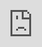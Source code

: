 ```yaml
---
title: Course Review
separator: <next>
verticalSeparator: <subdown>
theme: solarized
progress: true
revealOptions:
    transition: 'fade'
---
```


## Intro to Python 
### Course Review
#### Nasir Hemed

<next>

## Review Session

- So we're almost done with the course!
- We will be reviewing the concepts we learned earlier
- Next steps and advancing further
<next>

## What is Computer Programming

- Series of instructions
    - Like a Recipe or Manual
    - Using a language that is clear and concise

Computers are kinda dumb. But at least they are obedient

<subdown>

<section>
<iframe src="https://vanillawebprojects.com/projects/hangman/" style="position:fixed; top:0; left:0; bottom:0; right:0; width:100%; height:100%; border:none; margin:0; padding:0; overflow:hidden; z-index:999999;">
    Your browser doesn't support iframes
</iframe>
</section>

<subdown>

<section>
<iframe src="https://froggi.es/mario/" style="position:fixed; top:0; left:0; bottom:0; right:0; width:100%; height:100%; border:none; margin:0; padding:0; overflow:hidden; z-index:999999;" >

<next>

## Data Types

- There are different types of data
    - `float`, `int`, `bool`, `str`
    - Each serve their different purpose

<subdown>

### Data Types Examples

```python
>>> "This is a string"
"This is a string"
>>> 0.0123 + 0.123
0.0253
>>> 4 + 5
9
>>> True and False
False
```

<next>

## Variables

```python
x = 2 
x += 5
x = 3

# Final value of x is ?
```

<next>

## Functions

- Function is a sequence of expressions in a block.
- It takes in input and returns/does something for you

<subdown>

### Default Functions

- `print` function lets your print to the console
- `input` lets us ask a user something
- `int()`, `str()`, `float()` lets us convert from one type to another

<subdown>

### User Defined Functions

- We can define our own functions

```python
# Syntax for a function
def function_name(args): # <- Header for the function
  """
  Here, we are explaining what the function does 
  so that other people can know what it does and how 
  to use it
  """
  ... # expression to write
  ... # expression
  ... # expression
```

<subdown>

### Return vs Print
- `return` is very different from `print`.
- `print` just displays something on the screen
- `return` will actually give back something

```python
def print_square(x):
    print(x * x) 
    # Nothing will be returned
```

<next>

### Booleans

- `bool` is a datatype that is basically either `True` or `False`

```python
>>> type(True)
<class 'bool'>
>>> type(False)
<class 'bool'>

>>> 5 > 2
True
>>> 3 < 0
False
>>> 5 == (3 + 2) 
True
>>> j = "hel"
>>> j + "lo" == "hello"
True
```

<subdown>

### Conditions

* Conditions allows us to execute code if a certain condition is met

```python
if boolean_expression:
    # Code will be executed only if the statement is True
    do something 
    ...
else:
    # If the statement is not True, then we will execute here
    do the other thing 
```
<subdown>

### Example 

```python
if 3 > 2:
    print("I will not execute")
else:
    print("I will execute because 3 is bigger than 2")

if 3 < 2:
    print("I will execute because 3 is less than 2")
else:
    print("I will not execute")
```

<next>

## While Loops

- While loops allow us to repeat the code until the condition is no longer satisfied

```python
counter = 1
while counter < 10:
  print(counter)
  counter += 1
```

<next>

## For Loops
- For loops are similar to while loops except we don't have to worry about updating the counter

```python
for i in range(10):
  print(i)
```

<next>

## Strings

- A string is a collection of characters
- Allows us to put text

```python
>>> name = "John Wick"
>>> name.upper()
"JOHN WICK"
>>> name.replace("W", "N")
"John Nick"
```

<subdown>

### Strings as a collection

```python
>>> name[0]
'J'
>>> len(name)
9
>>> name[0:4]
"John"
```

<subdown>

### Strings are Immutable

- Remember that strings are just a collection of characters.
- Can you change the second character to be something else?

```python
s = "Hello"
s[0] = "J" # This will give me an error
```

Unfortunately, you cannot

<next>

## Lists

- Lists are an ordered collection of elements
  - Elements can be anything
  - `int`, `str`, `float`, etc.

```python
>>> points = [10, 20, 30, 40, 50] # List of 5 integers
>>> food_items = ["tuna", "apple", "cherry"] # list of 3 strings
>>> len(food_items)
3
>>> food_items.pop()
"cherry"
>>> food_items
["tuna", "apple"]
```

<subdown>

### Lists are Mutable

- Unlike strings, we can change elements of lists
```python
>>> fruit = ["banana", "apple", "quince"]
>>> fruit[0] = "pear"
>>> fruit[2] = "orange"
>>> fruit
['pear', 'apple', 'orange']
```

<subdown>

### Object and Reference


- When we assign a variable to a list
  -  What is actually happening in the background ?
```python
>>> a = [1, 2, 3]
# Python creates [1, 2, 3] somewhere in memory 
# and gives you back the location in memory
>>> id(a)
1987213982341
```

<subdown>

### Aliasing can be dangerous!

- If we assign one variable to another
  -  Both variables refer to the same object:


```python
>>> a = [1, 2, 3]
>>> b = a
>>> a is b
True
>>> id(a)
801928310123
>>> id(b)
801928310123
```

<next>

## Tuples

- Tuples are very similar to lists 
- They allow us to group data
- They are immutable however
- Can be used to define multiple vars for a single record

```python
>>> paris = ("Paris", "Hilton", 1981)
>>> john = ("John", "Wick", 1964)

>>> first, last, dob = paris
>>> first
"Paris"
>>> last
"Hilton"
>>> dob
1981
```

<next>

## Dictionaries

- Dictionaries are compound datatypes 
  - Mapping data type
  - Map **keys** to **values**


- key1 → [1,2,4,5]
- key2 → "string"
- key3 → "anything"

<subdown>

### Examples 


```python
>>> eng2sp = {} # Create a dictionary named eng2sp
>>> eng2sp["one"] = "uno" # key is one, value is uno
>>> eng2sp["two"] = "dos" # key is two, value is dos
>>> eng2sp
{"two": "dos", "one": "uno"}
```
<next>

## Files

- Files reside in the disk which is far and slow to get
  - Open file
  - Do something (Read/Write)
  - Close the file

```python
myfile = open("test.txt", "w")
myfile.write("My first file written from Python\n")
myfile.write("---------------------------------\n")
myfile.write("Hello, world!\n")
myfile.close()
```

<subdown>

### Using with
- We always have to open and close file
  - Very annoying!
  - We may forget
- We don't have to worry about this if we use the with transaction


```python
with open("somefile.txt", 'w') as f:
    content = f.read()
    # Do something with content
    # Once done you don't need to worry about closing

f # You will get an error here. The variable f is only used within that scope
```

<next>

## Modules

- A module is a file containing python code and is intended for use in other python programs.
- We have used libraries such as turtle, random, string, ...etc

<subdown>

- We import modules by using the `import` statement
  - `import turtle` imports everything from turtle
  - `from random import randint` imports only one thing

<next>

### Object Oriented Programming

- The focus of object-oriented programming is on creation of objects.
  - They contain both the data and functionality together
- Example of objects:
  - Turtle, string, List, ..., etc.

<subdown>

### User-Defined Data Types

- We can define our own objects/structures using classes
    - `class` allows us to define our own objects
    - We need to have an initializer
    - We can have attributes and methods within a class

<subdown>

### Class Example

```python
class Point:
  """ Point class represents and manipulates x, y coords. """


  def __init__(self):
    """Create a new point at the origin """

    self.x = 0
    self.y = 0

  def distance_from_origin(self):
        """ Compute my distance from the origin """
        return ((self.x ** 2) + (self.y ** 2)) ** 0.5

```

<subdown>

### Converting an instance to string

- Usually, we don't have a separate function to print a specific object 
	- For example, we just call
		- print(lst) for list
		- print(dict) for dictionary
- Right now, we defined a function `print_point` to just print a point 
- What happens when we call `print(pt)` ? 

<subdown>

- To fix this, we need to define a `__str__` method
	- When python sees this method to be defined, it will call this function instead

```python 
    class Point:
        # ...

        def __str__(self):    # All we have done is renamed the method
            return "({0}, {1})".format(self.x, self.y)
```

```python 
>>> p = Point(3, 4)
>>> print(p)
(3, 4)
```
<next>

## Class Composition 
- Sometimes we create multiple classes that we will end up using together 
- Consider a Blackjack Game 
	- Each card has a suit and a rank 
	- There is a deck of cards that we can shuffle, and distribute

<subdown>

### Anothe Example: Twitter

- We can have a class for each user
- Each user can post,like,retweet other tweets
- A user has followers (other users following them)
- A user can follow people

*We'll be doing an exercise on this ^*

<next>

### Inheritance

- One of the most common concepts in OOP is inheritance 
- Inheritance is the ability to define a new class that is a modified version of a class 
- The relationship is usually denoted as parent-child relationship 

<subdown>

### Example of Inheritance

- Let's say there was a class for Animal
  - Animal can sleep and make noises
- Let's say we now have a Dog and a Cat
  - They are both animals. They can sleep and make noise

<subdown>


```python
class Animal:
  def __init__(self):
    self.heart = 4

  def sleep(self):
    print("Sleeping: ZZZZZZ")

  def make_noise(self):
    print("animal is making noises")
```

```python
class Dog(Animal):
  def make_noise(self):
    print("Whoof Whoof")

class Cat(Animal):
  def make_noise(self):
    print("Meow Meow")
```

<next>

## Game Development

- The structure of games usually have a pattern
  - Poll for user input (pressing buttons/keyboard)
  - Process it (Move character)
  - Update the display 
  - Show it to the user 
  
<img data-src="https://gameprogrammingpatterns.com/images/game-loop-simple.png">


<subdown>

## Example of a blank game

```python
import pygame

def main():
    """ Set up the game and run the main game loop """
    pygame.init()      # Prepare the pygame module for use
    surface_sz = 480   # Desired physical surface size, in pixels.

    # Create surface of (width, height), and its window.
    main_surface = pygame.display.set_mode((surface_sz, surface_sz))

    # Set up some data to describe a small rectangle and its color
    small_rect = (300, 200, 150, 90)
    some_color = (255, 0, 0)        # A color is a mix of (Red, Green, Blue)

    while True:
        ev = pygame.event.poll()    # Look for any event
        if ev.type == pygame.QUIT:  # Window close button clicked?
            break                   #   ... leave game loop

        # Update your game objects and data structures here...

        # We draw everything from scratch on each frame.
        # So first fill everything with the background color
        main_surface.fill((0, 200, 255))

        # Overpaint a smaller rectangle on the main surface
        main_surface.fill(some_color, small_rect)

        # Now the surface is ready, tell pygame to display it!
        pygame.display.flip()

    pygame.quit()     # Once we leave the loop, close the window.

main()
```

<subdown>

<iframe src="https://flappybird.io/" style="position:fixed; top:0; left:0; bottom:0; right:0; width:100%; height:100%; border:none; margin:0; padding:0; overflow:hidden; z-index:999999;" >

<next>

### Asynchronous vs Synchronous

- We talked about the types of functions in python
    - Synchronous worker have to complete entire job then proceed
    - Asynchronous worker can do other things while waiting
- Asynchronous is mostly used in web/file related works

<subdown>

### Example

```python
def synchronous_job(task):
    task.do_task_1()
    task.do_task_2()
    task.do_task_3()

    task.done = True
    return


async def asynchronous_job(task):
    await task.do_task_1()
    await task.do_task_2()
    await task.do_task_3()

    task.done = True
    return
```

<next>

### Decorators

- Decorators are design patterns that allow a user to add functionality to a function
- They are referred with the `@` symbol

```python
@discord.bot(name='ping')
async def ping(ctx):
    await ctx.send("pong")

```

<subdown>

### Example

```python
def my_decorator(func):
    def wrapper():
        print("I am about to call the function")
        func()
        print("I just called the function!")
    return wrapper

@my_decorator
def say_whee():
    print("Whee!")

say_whee()
```
<next>

## Questions ?